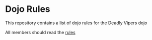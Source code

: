 Dojo Rules
==========

This repository contains a list of dojo rules for the Deadly Vipers dojo

All members should read the [rules](deadlyvipers)
